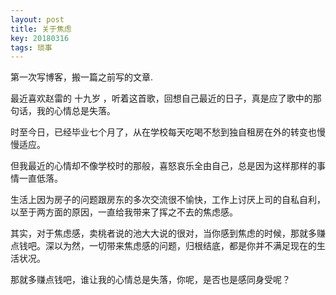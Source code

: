 ```yaml
---
layout: post
title: 关于焦虑
key: 20180316
tags: 琐事
---
```


第一次写博客，搬一篇之前写的文章.

<!--more-->

最近喜欢赵雷的 十九岁 ，听着这首歌，回想自己最近的日子，真是应了歌中的那句话，我的心情总是失落。

时至今日，已经毕业七个月了，从在学校每天吃喝不愁到独自租房在外的转变也慢慢适应。

但我最近的心情却不像学校时的那般，喜怒哀乐全由自己，总是因为这样那样的事情一直低落。

生活上因为房子的问题跟房东的多次交流很不愉快，工作上讨厌上司的自私自利，以至于两方面的原因，一直给我带来了挥之不去的焦虑感。

其实，对于焦虑感，卖桃者说的池大大说的很对，当你感到焦虑的时候，那就多赚点钱吧。深以为然，一切带来焦虑感的问题，归根结底，都是你并不满足现在的生活状况。

那就多赚点钱吧，谁让我的心情总是失落，你呢，是否也是感同身受呢？

